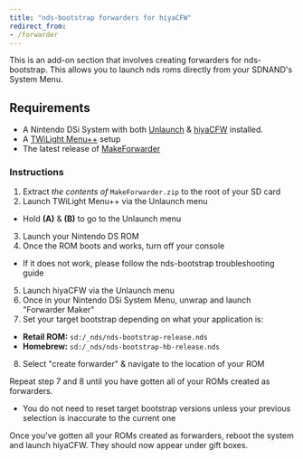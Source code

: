 ```yaml
---
title: "nds-bootstrap forwarders for hiyaCFW"
redirect_from:
- /forwarder
---
```


This is an add-on section that involves creating forwarders for nds-bootstrap. This allows you to launch nds roms directly from your SDNAND's System Menu.

## Requirements

- A Nintendo DSi System with both [Unlaunch](/installing-unlaunch) & [hiyaCFW](/hiyacfw-setup) installed.
- A [TWiLight Menu++](launching-the-exploit#twilight-menu) setup
- The latest release of [MakeForwarder](https://github.com/Ta180m/Make-Forwarder-Dsi/releases/latest)

### Instructions

1. Extract *the contents of* `MakeForwarder.zip` to the root of your SD card
2. Launch TWiLight Menu++ via the Unlaunch menu
  - Hold **(A)** & **(B)** to go to the Unlaunch menu
3. Launch your Nintendo DS ROM
4. Once the ROM boots and works, turn off your console
  - If it does not work, please follow the nds-bootstrap troubleshooting guide
5. Launch hiyaCFW via the Unlaunch menu
6. Once in your Nintendo DSi System Menu, unwrap and launch "Forwarder Maker"
7. Set your target bootstrap depending on what your application is:
  - **Retail ROM:** `sd:/_nds/nds-bootstrap-release.nds`
  - **Homebrew:** `sd:/_nds/nds-bootstrap-hb-release.nds`
8. Select "create forwarder" & navigate to the location of your ROM

Repeat step 7 and 8 until you have gotten all of your ROMs created as forwarders.
- You do not need to reset target bootstrap versions unless your previous selection is inaccurate to the current one

Once you've gotten all your ROMs created as forwarders, reboot the system and launch hiyaCFW. They should now appear under gift boxes.
